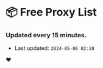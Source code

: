 # :package: Free Proxy List
### Updated every 15 minutes.

- Last updated: `2024-05-06 02:28`

:heart:
